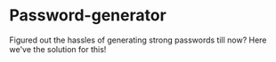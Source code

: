 # Password-generator

Figured out the hassles of generating strong passwords till now? Here we've the solution for this!
